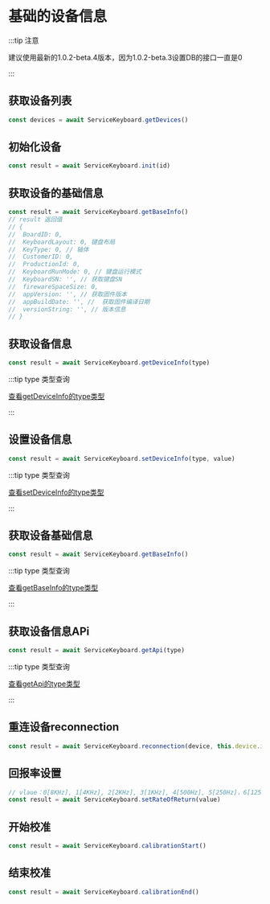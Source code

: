 
# 基础的设备信息

:::tip 注意

建议使用最新的1.0.2-beta.4版本，因为1.0.2-beta.3设置DB的接口一直是0

:::

## 获取设备列表

```js
const devices = await ServiceKeyboard.getDevices()
```

## 初始化设备

```js
const result = await ServiceKeyboard.init(id)
```

## 获取设备的基础信息

```js
const result = await ServiceKeyboard.getBaseInfo()
// result 返回值
// {
//  BoardID: 0,
//  KeyboardLayout: 0, 键盘布局
//  KeyType: 0, // 轴体
//  CustomerID: 0,
//  ProductionId: 0,
//  KeyboardRunMode: 0, // 键盘运行模式
//  KeyboardSN: '', // 获取键盘SN
//  firewareSpaceSize: 0,
//  appVersion: '', // 获取固件版本
//  appBuildDate: '', //  获取固件编译日期
//  versionString: '', // 版本信息
// }
```

## 获取设备信息

```js
const result = await ServiceKeyboard.getDeviceInfo(type)
```

:::tip type 类型查询

[查看getDeviceInfo的type类型](/keyboard/type#getDeviceInfo)

:::

## 设置设备信息

```js
const result = await ServiceKeyboard.setDeviceInfo(type, value)
```

:::tip type 类型查询

[查看setDeviceInfo的type类型](/keyboard/type#setDeviceInfo)

:::

## 获取设备基础信息

```js
const result = await ServiceKeyboard.getBaseInfo()
```

:::tip type 类型查询

[查看getBaseInfo的type类型](/keyboard/type#getBaseInfo)

:::

## 获取设备信息APi

```js
const result = await ServiceKeyboard.getApi(type)
```

:::tip type 类型查询

[查看getApi的type类型](/keyboard/type#getApi)

:::

## 重连设备reconnection

```js
const result = await ServiceKeyboard.reconnection(device, this.device.id);
```

## 回报率设置

```js
// vlaue：0[8KHz], 1[4KHz], 2[2KHz], 3[1KHz], 4[500Hz], 5[250Hz]，6[125Hz]
const result = await ServiceKeyboard.setRateOfReturn(value)
```

## 开始校准

```js
const result = await ServiceKeyboard.calibrationStart()
```

## 结束校准

```js
const result = await ServiceKeyboard.calibrationEnd()
```
